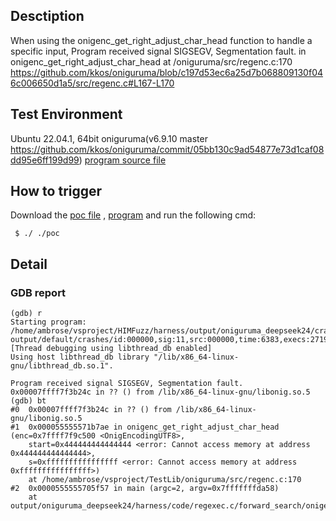 ## Desctiption
When using the onigenc_get_right_adjust_char_head function to handle a specific input, Program received signal SIGSEGV, Segmentation fault. in onigenc_get_right_adjust_char_head at /oniguruma/src/regenc.c:170
https://github.com/kkos/oniguruma/blob/c197d53ec6a25d7b068809130f046c006650d1a5/src/regenc.c#L167-L170

## Test Environment
Ubuntu 22.04.1, 64bit
oniguruma(v6.9.10 master https://github.com/kkos/oniguruma/commit/05bb130c9ad54877e73d1caf08dd95e6ff199d99)
[program source file]()

## How to trigger
Download the [poc file]() , [program]() and run the following cmd:
```
 $ ./ ./poc
```

## Detail
### GDB report
```
(gdb) r
Starting program: /home/ambrose/vsproject/HIMFuzz/harness/output/oniguruma_deepseek24/crashes/regexec.c/forward_search/onigenc_get_right_adjust_char_head/onigenc_get_right_adjust_char_head output/default/crashes/id:000000,sig:11,src:000000,time:6383,execs:2719,op:havoc,rep:10
[Thread debugging using libthread_db enabled]
Using host libthread_db library "/lib/x86_64-linux-gnu/libthread_db.so.1".

Program received signal SIGSEGV, Segmentation fault.
0x00007ffff7f3b24c in ?? () from /lib/x86_64-linux-gnu/libonig.so.5
(gdb) bt
#0  0x00007ffff7f3b24c in ?? () from /lib/x86_64-linux-gnu/libonig.so.5
#1  0x000055555571b7ae in onigenc_get_right_adjust_char_head (enc=0x7ffff7f9c500 <OnigEncodingUTF8>, 
    start=0x444444444444444 <error: Cannot access memory at address 0x444444444444444>, 
    s=0xffffffffffffffff <error: Cannot access memory at address 0xffffffffffffffff>)
    at /home/ambrose/vsproject/TestLib/oniguruma/src/regenc.c:170
#2  0x0000555555705f57 in main (argc=2, argv=0x7fffffffda58)
    at output/oniguruma_deepseek24/harness/code/regexec.c/forward_search/onigenc_get_right_adjust_char_head.c:32
```
